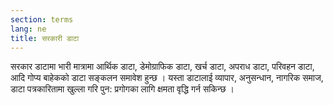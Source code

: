```yaml
---
section: terms
lang: ne
title: सरकारी डाटा 
---
```


सरकार डाटामा भारी मात्रामा आर्थिक डाटा, डेमोग्राफिक डाटा, खर्च डाटा, अपराध डाटा, परिवहन डाटा, आदि   गोप्य बाहेकको डाटा सङ्कलन समावेश हुन्छ । यस्ता डाटालाई व्यापार, अनुसन्धान, नागरिक समाज, डाटा पत्रकारितामा खुल्ला गरि पुन: प्रगोगका लागि क्षमता वृद्धि गर्न सकिन्छ ।
